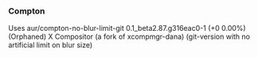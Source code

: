 ### Compton

Uses aur/compton-no-blur-limit-git 0.1_beta2.87.g316eac0-1 (+0 0.00%) (Orphaned) 
    X Compositor (a fork of xcompmgr-dana) (git-version with no artificial limit on blur size)
